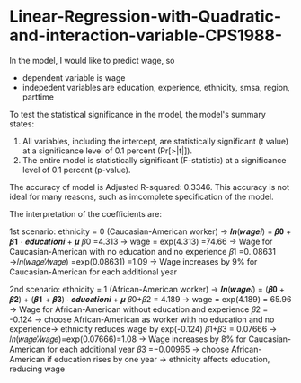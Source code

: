 # Linear-Regression-with-Quadratic-and-interaction-variable-CPS1988-

In the model, I would like to predict wage, so
- dependent variable is wage
- indepedent variables are education, experience, ethnicity, smsa, region, parttime

To test the statistical significance in the model, the model's summary states:
1. All variables, including the intercept, are statistically significant (t value) at a significance level of 0.1 percent (Pr[>|t|]).
2. The entire model is statistically significant (F-statistic) at a significance level of 0.1 percent (p-value).

The accuracy of model is Adjusted R-squared: 0.3346.
This accuracy is not ideal for many reasons, such as imcomplete specification of the model.

The interpretation of the coefficients are:

1st scenario:
ethnicity = 0 (Caucasian-American worker) → 𝒍𝒏(𝒘𝒂𝒈𝒆𝒊) = 𝜷𝟎 + 𝜷𝟏 ∙ 𝒆𝒅𝒖𝒄𝒂𝒕𝒊𝒐𝒏𝒊 + 𝝁
𝛽0 =4.313 → wage = exp(4.313) =74.66 → Wage for Caucasian-American with no education and no experience
𝛽1 =0..08631 →𝑙𝑛⁡(𝑤𝑎𝑔𝑒′⁄𝑤𝑎𝑔𝑒)  =exp(0.08631) =1.09 → Wage increases by 9% for Caucasian-American for each additional year

2nd scenario:
ethnicity = 1 (African-American worker) → 𝒍𝒏(𝒘𝒂𝒈𝒆𝒊) = (𝜷𝟎 + 𝜷𝟐) + (𝜷𝟏 + 𝜷𝟑) ∙ 𝒆𝒅𝒖𝒄𝒂𝒕𝒊𝒐𝒏𝒊 + 𝝁
𝛽0+𝛽2 = 4.189 → wage = exp(4.189) = 65.96 → Wage for African-American without education and experience
𝛽2 = -0.124 → choose African-American as worker with no education and no experience→ ethnicity reduces wage by exp(-0.124)
𝛽1+𝛽3 = 0.07666 → 𝑙𝑛⁡(𝑤𝑎𝑔𝑒′⁄𝑤𝑎𝑔𝑒)=exp(0.07666)=1.08 → Wage increases by 8% for Caucasian-American for each additional year
𝛽3 =−0.00965 → choose African-American if education rises by one year → ethnicity affects education, reducing wage 

